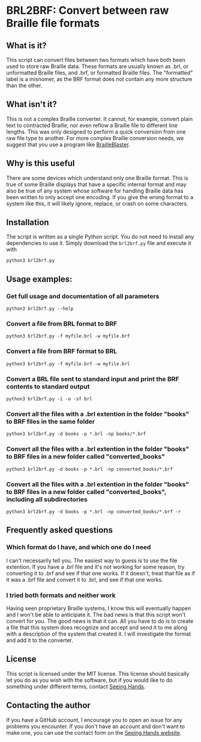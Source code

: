 # BRL2BRF: Convert between raw Braille file formats

## What is it?
This script can convert files between two formats which have both been used to store raw Braille data. These formats are usually known as .brl, or unformatted Braille files, and .brf, or formatted Braille files. The "formatted" label is a misnomer, as the BRF format does not contain any more structure than the other.

## What isn't it?
This is not a complex Braille converter. It cannot, for example, convert plain text to contracted Braille, nor even reflow a Braille file to different line lengths. This was only designed to perform a quick conversion from one raw file type to another. For more complex Braille conversion needs, we suggest that you use a program like [BrailleBlaster](https://brailleblaster.org/).

## Why is this useful
There are some devices which understand only one Braille format. This is true of some Braille displays that have a specific internal format and may also be true of any system whose software for handling Braille data has been written to only accept one encoding. If you give the wrong format to a system like this, it will likely ignore, replace, or crash on some characters.

## Installation
The script is written as a single Python script. You do not need to install any dependencies to use it. Simply download the `brl2brf.py` file and execute it with
```
python3 brl2brf.py
```

## Usage examples:
### Get full usage and documentation of all parameters
```
python3 brl2brf.py --help
```

### Convert a file from BRL format to BRF
```
python3 brl2brf.py -f myfile.brl -w myfile.brf
```

### Convert a file from BRF format to BRL
```
python3 brl2brf.py -f myfile.brf -w myfile.brl
```

### Convert a BRL file sent to standard input and print the BRF contents to standard output
```
python3 brl2brf.py -i -o -sf brl
```

### Convert all the files with a .brl extention in the folder "books" to BRF files in the same folder
```
python3 brl2brf.py -d books -p *.brl -np books/*.brf
```

### Convert all the files with a .brl extention in the folder "books" to BRF files in a new folder called "converted_books"
```
python3 brl2brf.py -d books -p *.brl -np converted_books/*.brf
```

### Convert all the files with a .brl extention in the folder "books" to BRF files in a new folder called "converted_books", including all subdirectories
```
python3 brl2brf.py -d books -p *.brl -np converted_books/*.brf -r
```

## Frequently asked questions
### Which format do I have, and which one do I need
I can't necessarily tell you. The easiest way to guess is to use the file extention. If you have a .brl file and it's not working for some reason, try converting it to .brf and see if that one works. If it doesn't, treat that file as if it was a .brf file and convert it to .brl, and see if that one works.

### I tried both formats and neither work
Having seen proprietary Braille systems, I know this will eventually happen and I won't be able to anticipate it. The bad news is that this script won't convert for you. The good news is that it can. All you have to do is to create a file that this system does recognize and accept and send it to me along with a description of the system that created it. I will investigate the format and add it to the converter.

## License
This script is licensed under the MIT license. This license should basically let you do as you wish with the software, but if you would like to do something under different terms, contact [Seeing Hands](https://www.seeinghands.org).

## Contacting the author
If you have a GitHub account, I encourage you to open an issue for any problems you encounter. If you don't have an account and don't want to make one, you can use the contact form on the [Seeing Hands website](https://www.seeinghands.org).